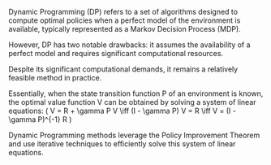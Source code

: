 Dynamic Programming (DP) refers to a set of algorithms designed to compute optimal policies when a perfect model of the environment is available, typically represented as a Markov Decision Process (MDP).

However, DP has two notable drawbacks: it assumes the availability of a perfect model and requires significant computational resources.

Despite its significant computational demands, it remains a relatively feasible method in practice.

Essentially, when the state transition function P of an environment is known, the optimal value function V can be obtained by solving a system of linear equations:
\( V = R + \gamma P V \iff (I - \gamma P) V = R \iff V = (I - \gamma P)^{-1} R \)

Dynamic Programming methods leverage the Policy Improvement Theorem and use iterative techniques to efficiently solve this system of linear equations.